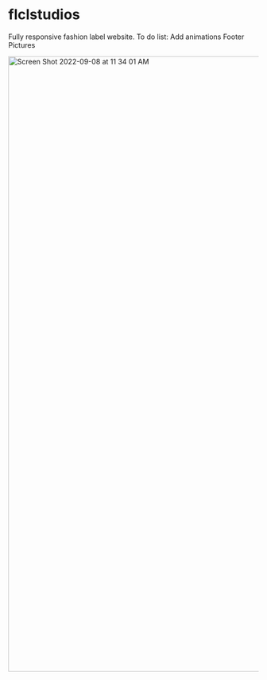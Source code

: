 # flclstudios
Fully responsive fashion label website. 
To do list:
Add animations
Footer
Pictures


<img width="1238" alt="Screen Shot 2022-09-08 at 11 34 01 AM" src="https://user-images.githubusercontent.com/36686123/189165121-c50b8d87-4dd4-468d-ae32-44b85a70e94a.png">
